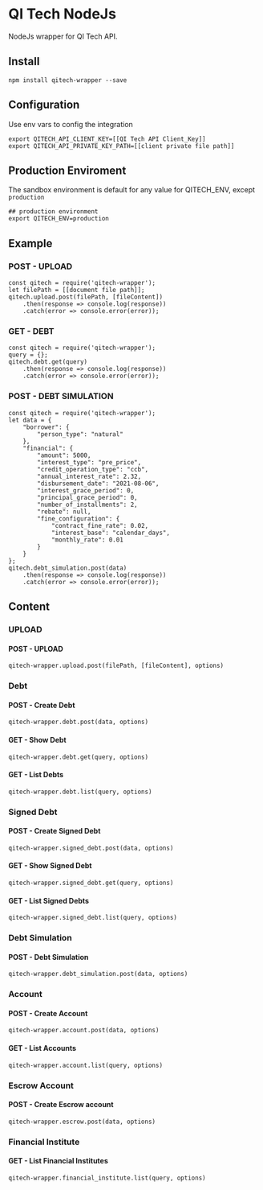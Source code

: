 # QI Tech NodeJs

NodeJs wrapper for QI Tech API.

## Install

```
npm install qitech-wrapper --save
```

## Configuration

Use env vars to config the integration

```
export QITECH_API_CLIENT_KEY=[[QI Tech API Client_Key]]
export QITECH_API_PRIVATE_KEY_PATH=[[client private file path]]
```

## Production Enviroment 

The sandbox environment is default for any value for QITECH_ENV, except `production`

```
## production environment
export QITECH_ENV=production
```


## Example

### POST - UPLOAD

```
const qitech = require('qitech-wrapper');
let filePath = [[document file path]];
qitech.upload.post(filePath, [fileContent])
    .then(response => console.log(response))
    .catch(error => console.error(error));
```

### GET - DEBT 

```
const qitech = require('qitech-wrapper');
query = {};
qitech.debt.get(query)
    .then(response => console.log(response))
    .catch(error => console.error(error));
```

### POST - DEBT SIMULATION

```
const qitech = require('qitech-wrapper');
let data = {
    "borrower": {
        "person_type": "natural"
    },
    "financial": {
        "amount": 5000,
        "interest_type": "pre_price",
        "credit_operation_type": "ccb",
        "annual_interest_rate": 2.32,
        "disbursement_date": "2021-08-06",
        "interest_grace_period": 0,
        "principal_grace_period": 0,
        "number_of_installments": 2,
        "rebate": null,
        "fine_configuration": {
            "contract_fine_rate": 0.02,
            "interest_base": "calendar_days",
            "monthly_rate": 0.01
        }
    }
};
qitech.debt_simulation.post(data)
    .then(response => console.log(response))
    .catch(error => console.error(error));
```


## Content

### UPLOAD
#### POST - UPLOAD
    qitech-wrapper.upload.post(filePath, [fileContent], options)

### Debt
#### POST - Create Debt 
    qitech-wrapper.debt.post(data, options)
#### GET - Show Debt 
    qitech-wrapper.debt.get(query, options)
#### GET - List Debts 
    qitech-wrapper.debt.list(query, options)


### Signed Debt
#### POST - Create Signed Debt 
    qitech-wrapper.signed_debt.post(data, options)
#### GET - Show Signed Debt 
    qitech-wrapper.signed_debt.get(query, options)
#### GET - List Signed Debts 
    qitech-wrapper.signed_debt.list(query, options)

### Debt Simulation
#### POST - Debt Simulation
    qitech-wrapper.debt_simulation.post(data, options)

### Account 
#### POST - Create Account 
    qitech-wrapper.account.post(data, options)
#### GET - List Accounts 
    qitech-wrapper.account.list(query, options)

### Escrow Account 
#### POST - Create Escrow account
    qitech-wrapper.escrow.post(data, options)

### Financial Institute
#### GET - List Financial Institutes
    qitech-wrapper.financial_institute.list(query, options)
